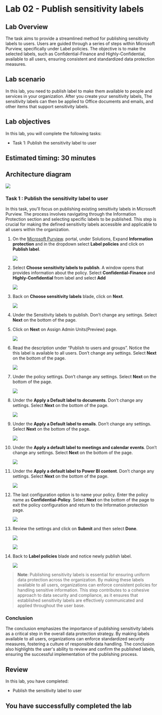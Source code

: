 # Lab 02 - Publish sensitivity labels 

## Lab Overview 

The task aims to provide a streamlined method for publishing sensitivity labels to users. Users are guided through a series of steps within Microsoft Purview, specifically under Label policies. The objective is to make the selected labels, such as Confidential-Finance and Highly-Confidential, available to all users, ensuring consistent and standardized data protection measures.

## Lab scenario

In this lab, you need to publish label to make them available to people and services in your organization.  After you create your sensitivity labels, The sensitivity labels can then be applied to Office documents and emails, and other items that support sensitivity labels.

## Lab objectives

In this lab, you will complete the following tasks:

+ Task 1: Publish the sensitivity label to user

## Estimated timing: 30 minutes  

## Architecture diagram

![](../media/purview-lab2.png)

### Task 1 : Publish the sensitivity label to user

In this task, you'll focus on publishing existing sensitivity labels in Microsoft Purview. The process involves navigating through the Information Protection section and selecting specific labels to be published. This step is crucial for making the defined sensitivity labels accessible and applicable to all users within the organization.

1. On the [Microsoft Purview](https://compliance.microsoft.com/). portal, under Solutions, Expand **Information protection** and in the dropdown select **Label policies** and click on **Publish label**.

   ![](../media/lab2-image1.png)    

    
1. Select **Choose sensitivity labels to publish**. A window opens that provides information about the policy. Select **Confidential-Finance**  and **Highly-Confidential** from label and select **Add**

    ![](../media/lab1-image19.png)    

1. Back on **Choose sensitivity labels** blade, click on **Next**.

     ![](../media/lab2-image3.png)    
     
1. Under the Sensitivity labels to publish.  Don’t change any settings.  Select **Next** on the bottom of the page.

     
1. Click on **Next** on Assign Admin Units(Preview) page.

     ![](../media/lab2-image4.png)    

1. Read the description under “Publish to users and groups”.  Notice the this label is available to all users.  Don’t change any settings.  Select **Next** on the bottom of the page.

    ![](../media/lab2-image5.png)   

1. Under the policy settings.  Don’t change any settings.  Select **Next** on the bottom of the page.

    ![](../media/lab2-image6.png)   

1. Under the **Apply a Default label to documents**.  Don’t change any settings.  Select **Next** on the bottom of the page.

    ![](../media/lab2-image7.png)   

1. Under the **Apply a Default label to emails**.  Don’t change any settings.  Select **Next** on the bottom of the page.

     ![](../media/lab2-image8.png)   
    
1. Under the **Apply a default label to meetings and calendar events**.  Don’t change any settings.  Select **Next** on the bottom of the page.    

   ![](../media/lab2-image9.png)   
    
1. Under the **Apply a default label to Power BI content**.  Don’t change any settings.  Select **Next** on the bottom of the page.

     ![](../media/lab2-image10.png)   
    
1. The last configuration option is to name your policy. Enter the policy name as **Confidential-Policy**.  Select **Next** on the bottom of the page to exit the policy configuration and return to the Information protection page.

   ![](../media/lab1-image20.png)   
    
1. Review the settings and click on **Submit** and then select **Done**.

   ![](../media/lab2-image12.png)   
    
   ![](../media/lab2-image13.png)   

1. Back to **Label policies** blade and notice newly publish label.

   ![](../media/demo14.png)   

>**Note**: Publishing sensitivity labels is essential for ensuring uniform data protection across the organization. By making these labels available to all users, organizations can enforce consistent policies for handling sensitive information. This step contributes to a cohesive approach to data security and compliance, as it ensures that established sensitivity labels are effectively communicated and applied throughout the user base.

### Conclusion

The conclusion emphasizes the importance of publishing sensitivity labels as a critical step in the overall data protection strategy. By making labels available to all users, organizations can enforce standardized security measures, fostering a culture of responsible data handling. The conclusion also highlights the user's ability to review and confirm the published labels, ensuring the successful implementation of the publishing process.


## Review
In this lab, you have completed:
+ Publish the sensitivity label to user

## You have successfully completed the lab

